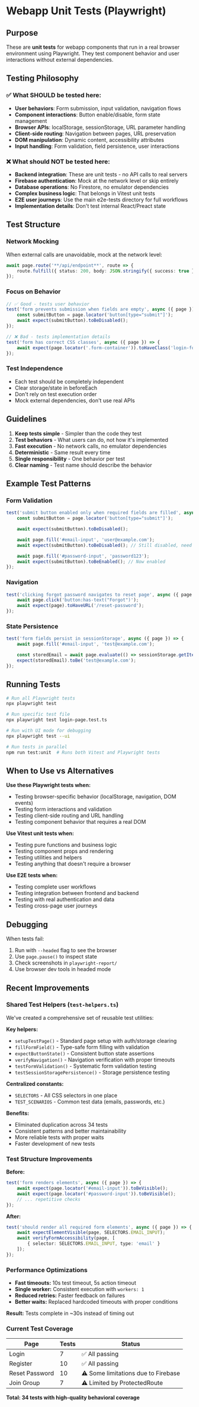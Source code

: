 # Webapp Unit Tests (Playwright)

## Purpose

These are **unit tests** for webapp components that run in a real browser environment using Playwright. They test component behavior and user interactions without external dependencies.

## Testing Philosophy

### ✅ What SHOULD be tested here:

- **User behaviors**: Form submission, input validation, navigation flows
- **Component interactions**: Button enable/disable, form state management
- **Browser APIs**: localStorage, sessionStorage, URL parameter handling
- **Client-side routing**: Navigation between pages, URL preservation
- **DOM manipulation**: Dynamic content, accessibility attributes
- **Input handling**: Form validation, field persistence, user interactions

### ❌ What should NOT be tested here:

- **Backend integration**: These are unit tests - no API calls to real servers
- **Firebase authentication**: Mock at the network level or skip entirely
- **Database operations**: No Firestore, no emulator dependencies
- **Complex business logic**: That belongs in Vitest unit tests
- **E2E user journeys**: Use the main e2e-tests directory for full workflows
- **Implementation details**: Don't test internal React/Preact state

## Test Structure

### Network Mocking
When external calls are unavoidable, mock at the network level:
```typescript
await page.route('**/api/endpoint**', route => {
    route.fulfill({ status: 200, body: JSON.stringify({ success: true }) });
});
```

### Focus on Behavior
```typescript
// ✅ Good - tests user behavior
test('form prevents submission when fields are empty', async ({ page }) => {
    const submitButton = page.locator('button[type="submit"]');
    await expect(submitButton).toBeDisabled();
});

// ❌ Bad - tests implementation details
test('form has correct CSS classes', async ({ page }) => {
    await expect(page.locator('.form-container')).toHaveClass('login-form');
});
```

### Test Independence
- Each test should be completely independent
- Clear storage/state in beforeEach
- Don't rely on test execution order
- Mock external dependencies, don't use real APIs

## Guidelines

1. **Keep tests simple** - Simpler than the code they test
2. **Test behaviors** - What users can do, not how it's implemented
3. **Fast execution** - No network calls, no emulator dependencies
4. **Deterministic** - Same result every time
5. **Single responsibility** - One behavior per test
6. **Clear naming** - Test name should describe the behavior

## Example Test Patterns

### Form Validation
```typescript
test('submit button enabled only when required fields are filled', async ({ page }) => {
    const submitButton = page.locator('button[type="submit"]');

    await expect(submitButton).toBeDisabled();

    await page.fill('#email-input', 'user@example.com');
    await expect(submitButton).toBeDisabled(); // Still disabled, need password

    await page.fill('#password-input', 'password123');
    await expect(submitButton).toBeEnabled(); // Now enabled
});
```

### Navigation
```typescript
test('clicking forgot password navigates to reset page', async ({ page }) => {
    await page.click('button:has-text("Forgot")');
    await expect(page).toHaveURL('/reset-password');
});
```

### State Persistence
```typescript
test('form fields persist in sessionStorage', async ({ page }) => {
    await page.fill('#email-input', 'test@example.com');

    const storedEmail = await page.evaluate(() => sessionStorage.getItem('login-email'));
    expect(storedEmail).toBe('test@example.com');
});
```

## Running Tests

```bash
# Run all Playwright tests
npx playwright test

# Run specific test file
npx playwright test login-page.test.ts

# Run with UI mode for debugging
npx playwright test --ui

# Run tests in parallel
npm run test:unit  # Runs both Vitest and Playwright tests
```

## When to Use vs Alternatives

**Use these Playwright tests when:**
- Testing browser-specific behavior (localStorage, navigation, DOM events)
- Testing form interactions and validation
- Testing client-side routing and URL handling
- Testing component behavior that requires a real DOM

**Use Vitest unit tests when:**
- Testing pure functions and business logic
- Testing component props and rendering
- Testing utilities and helpers
- Testing anything that doesn't require a browser

**Use E2E tests when:**
- Testing complete user workflows
- Testing integration between frontend and backend
- Testing with real authentication and data
- Testing cross-page user journeys

## Debugging

When tests fail:
1. Run with `--headed` flag to see the browser
2. Use `page.pause()` to inspect state
3. Check screenshots in `playwright-report/`
4. Use browser dev tools in headed mode

## Recent Improvements

### Shared Test Helpers (`test-helpers.ts`)

We've created a comprehensive set of reusable test utilities:

**Key helpers:**
- `setupTestPage()` - Standard page setup with auth/storage clearing
- `fillFormField()` - Type-safe form filling with validation
- `expectButtonState()` - Consistent button state assertions
- `verifyNavigation()` - Navigation verification with proper timeouts
- `testFormValidation()` - Systematic form validation testing
- `testSessionStoragePersistence()` - Storage persistence testing

**Centralized constants:**
- `SELECTORS` - All CSS selectors in one place
- `TEST_SCENARIOS` - Common test data (emails, passwords, etc.)

**Benefits:**
- Eliminated duplication across 34 tests
- Consistent patterns and better maintainability
- More reliable tests with proper waits
- Faster development of new tests

### Test Structure Improvements

**Before:**
```typescript
test('form renders elements', async ({ page }) => {
    await expect(page.locator('#email-input')).toBeVisible();
    await expect(page.locator('#password-input')).toBeVisible();
    // ... repetitive checks
});
```

**After:**
```typescript
test('should render all required form elements', async ({ page }) => {
    await expectElementVisible(page, SELECTORS.EMAIL_INPUT);
    await verifyFormAccessibility(page, [
        { selector: SELECTORS.EMAIL_INPUT, type: 'email' }
    ]);
});
```

### Performance Optimizations

- **Fast timeouts:** 10s test timeout, 5s action timeout
- **Single worker:** Consistent execution with `workers: 1`
- **Reduced retries:** Faster feedback on failures
- **Better waits:** Replaced hardcoded timeouts with proper conditions

**Result:** Tests complete in ~30s instead of timing out

### Current Test Coverage

| Page | Tests | Status |
|------|-------|--------|
| Login | 7 | ✅ All passing |
| Register | 10 | ✅ All passing |
| Reset Password | 10 | ⚠️ Some limitations due to Firebase |
| Join Group | 7 | ⚠️ Limited by ProtectedRoute |

**Total: 34 tests with high-quality behavioral coverage**